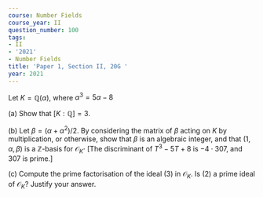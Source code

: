 ```yaml
---
course: Number Fields
course_year: II
question_number: 100
tags:
- II
- '2021'
- Number Fields
title: 'Paper 1, Section II, 20G '
year: 2021
---
```




Let $K=\mathbb{Q}(\alpha)$, where $\alpha^{3}=5 \alpha-8$

(a) Show that $[K: \mathbb{Q}]=3$.

(b) Let $\beta=\left(\alpha+\alpha^{2}\right) / 2$. By considering the matrix of $\beta$ acting on $K$ by multiplication, or otherwise, show that $\beta$ is an algebraic integer, and that $(1, \alpha, \beta)$ is a $\mathbb{Z}$-basis for $\mathcal{O}_{K} \cdot$ [The discriminant of $T^{3}-5 T+8$ is $-4 \cdot 307$, and 307 is prime.]

(c) Compute the prime factorisation of the ideal (3) in $\mathcal{O}_{K}$. Is (2) a prime ideal of $\mathcal{O}_{K} ?$ Justify your answer.